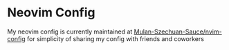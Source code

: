 # Neovim Config

My neovim config is currently maintained at [Mulan-Szechuan-Sauce/nvim-config](https://github.com/Mulan-Szechuan-Sauce/nvim-config) for simplicity of sharing my config with friends and coworkers
